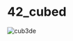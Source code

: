 # 42_cubed

![cub3de](https://github.com/Anoukmch/42_cubed/assets/57934938/fd0e8c49-d9e0-482a-862c-4c8df3aa8cce)
